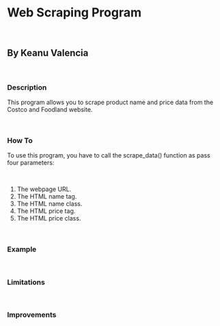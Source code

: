 <h1>Web Scraping Program</h1>
<br>
<h2>By Keanu Valencia</h2>
<br>
<h3>Description</h3>
<p>This program allows you to scrape product name and price data from the Costco and Foodland website.</p>
<br>
<h3>How To</h3>
<p>To use this program, you have to call the scrape_data() function as pass four parameters:</p>
<br>
<ol>
  <li>The webpage URL.</li>
  <li>The HTML name tag.</li>
  <li>The HTML name class.</li>
  <li>The HTML price tag.</li>
  <li>The HTML price class.</li>
</ol>
<br>
<h3>Example</h3>
<p></p>
<br>
<h3>Limitations</h3>
<p></p>
<br>
<h3>Improvements</h3>
<p></p>
<br>
